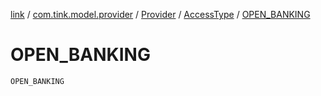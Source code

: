 [link](../../../index.md) / [com.tink.model.provider](../../index.md) / [Provider](../index.md) / [AccessType](index.md) / [OPEN_BANKING](./-o-p-e-n_-b-a-n-k-i-n-g.md)

# OPEN_BANKING

`OPEN_BANKING`